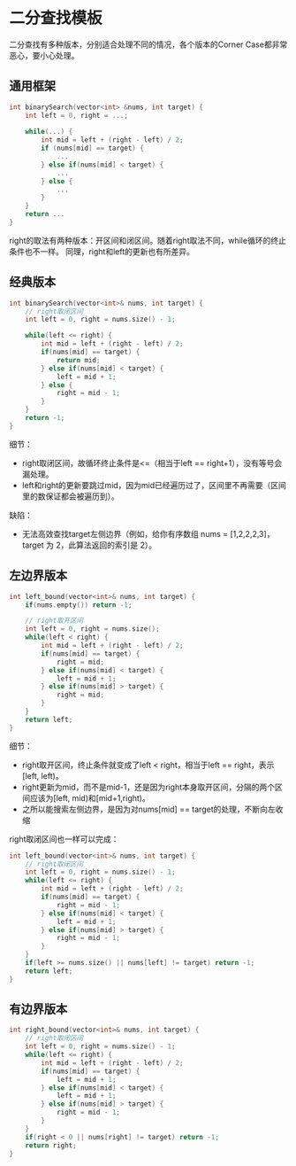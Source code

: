 # 二分查找模板

二分查找有多种版本，分别适合处理不同的情况，各个版本的Corner Case都非常恶心，要小心处理。

## 通用框架

```cpp
int binarySearch(vector<int> &nums, int target) {
    int left = 0, right = ...;
    
    while(...) {
        int mid = left + (right - left) / 2;
        if (nums[mid] == target) {
            ...
        } else if(nums[mid] < target) {
            ...
        } else {
            ...
        }
    }
    return ...
}
```

right的取法有两种版本：开区间和闭区间。随着right取法不同，while循环的终止条件也不一样。
同理，right和left的更新也有所差异。

## 经典版本

```cpp
int binarySearch(vector<int>& nums, int target) {
    // right取闭区间
    int left = 0, right = nums.size() - 1;

    while(left <= right) {
        int mid = left + (right - left) / 2;
        if(nums[mid] == target) {
            return mid;
        } else if(nums[mid] < target) {
            left = mid + 1;
        } else {
            right = mid - 1;
        }
    }
    return -1;
}
```

细节：
- right取闭区间，故循环终止条件是<=（相当于left == right+1），没有等号会漏处理。
- left和right的更新要跳过mid，因为mid已经遍历过了，区间里不再需要（区间里的数保证都会被遍历到）。

缺陷：
- 无法高效查找target左侧边界（例如，给你有序数组 nums = [1,2,2,2,3]，target 为 2，此算法返回的索引是 2）。

## 左边界版本

```cpp
int left_bound(vector<int>& nums, int target) {
    if(nums.empty()) return -1;

    // right取开区间
    int left = 0, right = nums.size();  
    while(left < right) {
        int mid = left + (right - left) / 2;
        if(nums[mid] == target) {
            right = mid;
        } else if(nums[mid] < target) {
            left = mid + 1;
        } else if(nums[mid] > target) {
            right = mid;
        }
    }
    return left;
}
```

细节：
- right取开区间，终止条件就变成了left < right，相当于left == right，表示[left, left)。
- right更新为mid，而不是mid-1，还是因为right本身取开区间，分隔的两个区间应该为[left, mid)和[mid+1,right)。
- 之所以能搜索左侧边界，是因为对nums[mid] == target的处理，不断向左收缩

right取闭区间也一样可以完成：

```cpp
int left_bound(vector<int>& nums, int target) {
    // right取闭区间
    int left = 0, right = nums.size() - 1;
    while(left <= right) {
        int mid = left + (right - left) / 2;
        if(nums[mid] == target) {
            right = mid - 1;
        } else if(nums[mid] < target) {
            left = mid + 1;
        } else if(nums[mid] > target) {
            right = mid - 1;
        }
    }
    if(left >= nums.size() || nums[left] != target) return -1;
    return left;
}
```

## 有边界版本

```cpp
int right_bound(vector<int>& nums, int target) {
    // right取闭区间
    int left = 0, right = nums.size() - 1;
    while(left <= right) {
        int mid = left + (right - left) / 2;
        if(nums[mid] == target) {
            left = mid + 1;
        } else if(nums[mid] < target) {
            left = mid + 1;
        } else if(nums[mid] > target) {
            right = mid - 1;
        }
    }
    if(right < 0 || nums[right] != target) return -1;
    return right;
}
```